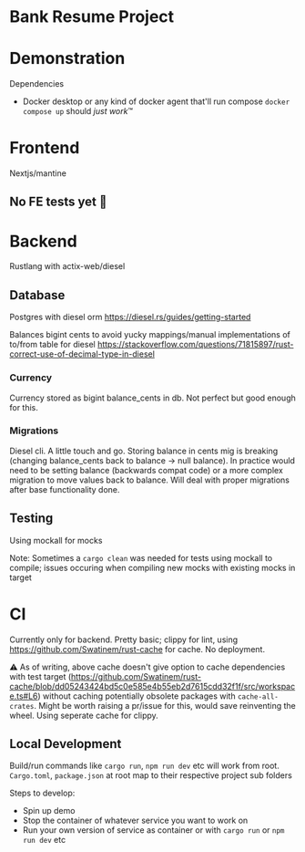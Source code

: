
# Bank Resume Project

# Demonstration
Dependencies
- Docker desktop or any kind of docker agent that'll run compose
`docker compose up` should *just work*™

# Frontend
Nextjs/mantine

## No FE tests yet :eyes:

# Backend
Rustlang with actix-web/diesel

## Database
Postgres with diesel orm
<https://diesel.rs/guides/getting-started>

Balances bigint cents to avoid yucky mappings/manual implementations of to/from table for diesel <https://stackoverflow.com/questions/71815897/rust-correct-use-of-decimal-type-in-diesel>

### Currency
Currency stored as bigint balance_cents in db. Not perfect but good enough for this.

### Migrations
Diesel cli. A little touch and go. Storing balance in cents mig is breaking (changing balance_cents back to balance -> null balance). In practice would need to be setting balance (backwards compat code) or a more complex migration to move values back to balance. Will deal with proper migrations after base functionality done.

## Testing
Using mockall for mocks

Note: Sometimes a `cargo clean` was needed for tests using mockall to compile; issues occuring when compiling new mocks with existing mocks in target

# CI
Currently only for backend.
Pretty basic; clippy for lint, using <https://github.com/Swatinem/rust-cache> for cache. No deployment.

:warning: As of writing, above cache doesn't give option to cache dependencies with test target (<https://github.com/Swatinem/rust-cache/blob/dd05243424bd5c0e585e4b55eb2d7615cdd32f1f/src/workspace.ts#L6>) without caching potentially obsolete packages with `cache-all-crates`. Might be worth raising a pr/issue for this, would save reinventing the wheel. Using seperate cache for clippy.

## Local Development
Build/run commands like `cargo run`, `npm run dev` etc will work from root. `Cargo.toml`, `package.json` at root map to their respective project sub folders

Steps to develop:
- Spin up demo 
- Stop the container of whatever service you want to work on 
- Run your own version of service as container or with `cargo run` or `npm run dev` etc